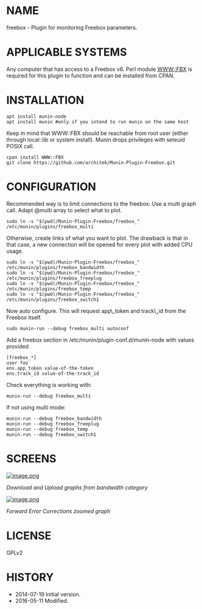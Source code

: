 # NAME

freebox - Plugin for monitoring Freebox parameters.

# APPLICABLE SYSTEMS

Any computer that has access to a Freebox v6. Perl module [WWW::FBX](https://metacpan.org/pod/WWW::FBX)
is required for this plugin to function and can be installed from CPAN.

# INSTALLATION

    apt install munin-node
    apt install munin #only if you intend to run munin on the same host

Keep in mind that WWW::FBX should be reachable from root user (either through local::lib or system install). Munin drops privileges with seteuid POSIX call.

    cpan install WWW::FBX
    git clone https://github.com/architek/Munin-Plugin-Freebox.git

# CONFIGURATION

Recommended way is to limit connections to the freebox: Use a multi graph call. Adapt @multi array to select what to plot.

    sudo ln -s "$(pwd)/Munin-Plugin-Freebox/freebox_" /etc/munin/plugins/freebox_multi

Otherwise, create links of what you want to plot. The drawback is that in that case, a new connection will be opened for every plot with added CPU usage.

    sudo ln -s "$(pwd)/Munin-Plugin-Freebox/freebox_" /etc/munin/plugins/freebox_bandwidth
    sudo ln -s "$(pwd)/Munin-Plugin-Freebox/freebox_" /etc/munin/plugins/freebox_freeplug
    sudo ln -s "$(pwd)/Munin-Plugin-Freebox/freebox_" /etc/munin/plugins/freebox_temp
    sudo ln -s "$(pwd)/Munin-Plugin-Freebox/freebox_" /etc/munin/plugins/freebox_switch1

Now auto configure. This will request app\\\_token and track\\\_id from the Freebox itself.

    sudo munin-run --debug freebox_multi autoconf

Add a freebox section in /etc/munin/plugin-conf.d/munin-node with values provided

    [freebox_*]
    user foo
    env.app_token value-of-the-token
    env.track_id value-of-the-track_id

Check everything is working with:

    munin-run --debug freebox_multi

If not using multi mode:

    munin-run --debug freebox_bandwidth
    munin-run --debug freebox_freeplug
    munin-run --debug freebox_temp
    munin-run --debug freebox_switch1

# SCREENS

[![image.png](https://s8.postimg.org/g9lr05j5x/image.png)](https://postimg.org/image/phdzguq81/)

*Download and Upload graphs from bandwidth category*

[![image.png](https://s8.postimg.org/g9lr06tgl/image.png)](https://postimg.org/image/yp67xl7kx/)

*Forward Error Corrections zoomed graph*

# LICENSE

GPLv2

# HISTORY

- 2014-07-19 Initial version.
- 2016-05-11 Modified.
